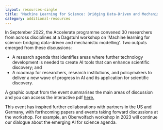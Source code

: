 ```yaml
---
layout: resources-single
title: "Machine Learning for Science: Bridging Data-Driven and Mechanistic Modelling"
category: additional-resources
---
```

In September 2022, the Accelerate programme convened 30 researchers from across disciplines at a Dagstuhl workshop on ‘Machine learning for science: bridging data-driven and mechanistic modelling’. Two
outputs emerged from these discussions:

* A research agenda that identifies areas where further technology development is needed to create AI tools that can enhance scientific discovery; and
* A roadmap for researchers, research institutions, and policymakers to deliver a new wave of progress in AI and its application for scientific discovery.

A graphic output from the event summarises the main areas of discussion and you can access the interactive pdf [here.](assets/uploads/2022-12-15-dagstuhl-ml-for-science-final-ipdfpdf.pdf)

This event has inspired further collaborations with partners in the US and Germany, with forthcoming papers and events taking forward discussions at the workshop. For example, an Oberwolfach workshop in 2023 will continue our dialogue about the emerging AI for science agenda.